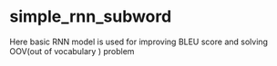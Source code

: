 # simple_rnn_subword
Here basic RNN model is used for improving BLEU score and solving OOV(out of vocabulary ) problem
